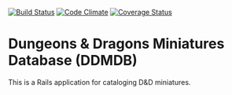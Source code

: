 [![Build Status](https://travis-ci.org/spilth/ddmdb.png?branch=master)](https://travis-ci.org/spilth/ddmdb) [![Code Climate](https://codeclimate.com/github/spilth/ddmdb.png)](https://codeclimate.com/github/spilth/ddmdb) [![Coverage Status](https://coveralls.io/repos/spilth/ddmdb/badge.png)](https://coveralls.io/r/spilth/ddmdb)

# Dungeons & Dragons Miniatures Database (DDMDB)

This is a Rails application for cataloging D&D miniatures.

